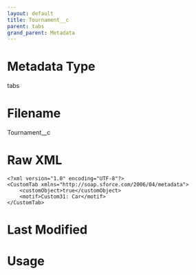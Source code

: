 ```yaml
---
layout: default
title: Tournament__c
parent: tabs
grand_parent: Metadata
---
```

# Metadata Type
tabs


# Filename 
Tournament__c


# Raw XML
```
<?xml version="1.0" encoding="UTF-8"?>
<CustomTab xmlns="http://soap.sforce.com/2006/04/metadata">
    <customObject>true</customObject>
    <motif>Custom31: Car</motif>
</CustomTab>
```


# Last Modified


# Usage
